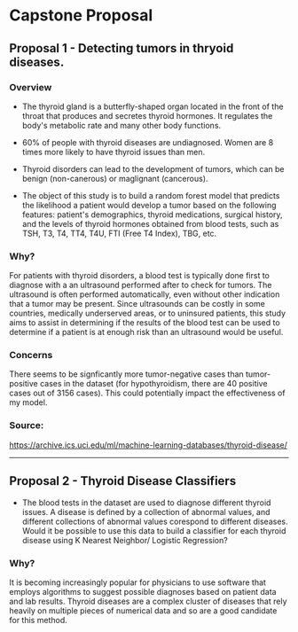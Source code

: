 # Capstone Proposal 
## Proposal 1 - Detecting tumors in thryoid diseases.

### **Overview** 
* The thyroid gland is a butterfly-shaped organ located in the front of the throat that produces and secretes thyroid hormones. It regulates the body's metabolic rate and many other body functions. 

* 60% of people with thyroid diseases are undiagnosed. Women are 8 times more likely to have thyroid issues than men.  

* Thyroid disorders can lead to the development of tumors, which can be benign (non-canerous) or maglignant (cancerous). 

* The object of this study is to build a random forest model that predicts the likelihood a patient would develop a tumor based on the following features: patient's demographics, thyroid medications, surgical history, and the levels of thyroid hormones obtained from blood tests, such as  TSH, T3, T4, TT4, T4U, FTI (Free T4 Index), TBG, etc. 

### **Why?**

For patients with thyroid disorders, a blood test is typically done first to diagnose with a an ultrasound performed after to check for tumors. The ultrasound is often performed automatically, even without other indication that a tumor may be present. Since ultrasounds can be costly in some countries, medically underserved areas, or to uninsured patients, this study aims to assist in determining if the results of the blood test can be used to determine if a patient is at enough risk than an ultrasound would be useful.

### **Concerns** 

There seems to be signficantly more tumor-negative cases than tumor-positive cases in the dataset (for hypothyroidism, there are 40 positive cases out of 3156 cases). This could potentially impact the effectiveness of my model.


### **Source:**
 https://archive.ics.uci.edu/ml/machine-learning-databases/thyroid-disease/


 ---



## Proposal 2 - Thyroid Disease Classifiers

* The blood tests in the dataset are used to diagnose different thyroid issues. A disease is defined by a collection of abnormal values, and different collections of abnormal values corespond to different diseases. Would it be possible to use this data to build a classifier for each thyroid disease using K Nearest Neighbor/ Logistic Regression?  

### **Why?**
It is becoming increasingly popular for physicians to use software that employs algorithms to suggest possible diagnoses based on patient data and lab results. Thyroid diseases are a complex cluster of diseases that rely heavily on multiple pieces of numerical data and so are a good candidate for this method.